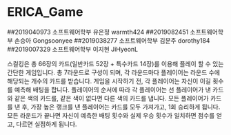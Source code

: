 # ERICA_Game

##2019040973 소프트웨어학부 유은정 warmth424
##2019082451 소프트웨어학부 손승아 Gongsoonyee
##2019038277 소프트웨어학부 김문주 dorothy184
##2019007329 소프트웨어학부 이지현 JiHyeonL


스컬킹은 총 66장의 카드(일반카드 52장 + 특수카드 14장)를 이용해 플레이 할 수 있는 간단한 게임입니다.
총 7라운드로 구성이 되며, 각 라운드마다 플레이어는 라운드 수에 해당되는 개수의 카드를 받습니다.
게임을 시작하기 전, 각 플레이어는 자신이 이길 횟수를 예측해 배팅을 합니다.
플레이어의 순서에 따라 각 플레이어는 선 플레이어가 낸 카드와 같은 색의 카드를, 같은 색이 없다면 다른 색의 카드를 냅니다.
모든 플레이어가 카드를 낸 후, 가장 높은 랭크를 낸 플레이어는 카드를 모두 가져가고, 1회 승리하게 됩니다.
모든 라운드가 끝나면 자신이 예측한 배팅 횟수와 실제 우승 횟수가 일치하면 점수를 얻고, 다르면 실점하게 됩니다.
